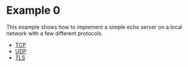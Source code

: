 # Example 0

This example shows how to implement a simple echo server on a local network with a few different protocols.

- [TCP](/tcp)
- [UDP](/udp)
- [TLS](/tls)

